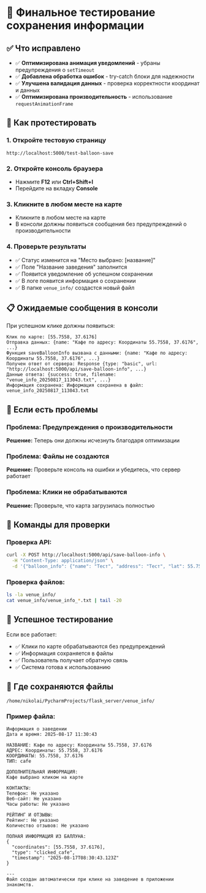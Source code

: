 # 🎯 Финальное тестирование сохранения информации

## ✅ Что исправлено

- ✅ **Оптимизирована анимация уведомлений** - убраны предупреждения о `setTimeout`
- ✅ **Добавлена обработка ошибок** - try-catch блоки для надежности
- ✅ **Улучшена валидация данных** - проверка корректности координат и данных
- ✅ **Оптимизирована производительность** - использование `requestAnimationFrame`

## 🧪 Как протестировать

### 1. Откройте тестовую страницу
```
http://localhost:5000/test-balloon-save
```

### 2. Откройте консоль браузера
- Нажмите **F12** или **Ctrl+Shift+I**
- Перейдите на вкладку **Console**

### 3. Кликните в любом месте на карте
- Кликните в любом месте на карте
- В консоли должны появиться сообщения без предупреждений о производительности

### 4. Проверьте результаты
- ✅ Статус изменится на "Место выбрано: [название]"
- ✅ Поле "Название заведения" заполнится
- ✅ Появится уведомление об успешном сохранении
- ✅ В логе появится информация о сохранении
- ✅ В папке `venue_info/` создастся новый файл

## 📋 Ожидаемые сообщения в консоли

При успешном клике должны появиться:
```
Клик по карте: [55.7558, 37.6176]
Отправка данных: {name: "Кафе по адресу: Координаты 55.7558, 37.6176", ...}
Функция saveBalloonInfo вызвана с данными: {name: "Кафе по адресу: Координаты 55.7558, 37.6176", ...}
Получен ответ от сервера: Response {type: "basic", url: "http://localhost:5000/api/save-balloon-info", ...}
Данные ответа: {success: true, filename: "venue_info_20250817_113043.txt", ...}
Информация сохранена: Информация сохранена в файл: venue_info_20250817_113043.txt
```

## 🚨 Если есть проблемы

### Проблема: Предупреждения о производительности
**Решение:** Теперь они должны исчезнуть благодаря оптимизации

### Проблема: Файлы не создаются
**Решение:** Проверьте консоль на ошибки и убедитесь, что сервер работает

### Проблема: Клики не обрабатываются
**Решение:** Проверьте, что карта загрузилась полностью

## 🔧 Команды для проверки

### Проверка API:
```bash
curl -X POST http://localhost:5000/api/save-balloon-info \
  -H "Content-Type: application/json" \
  -d '{"balloon_info": {"name": "Тест", "address": "Тест", "lat": 55.7558, "lng": 37.6176}}'
```

### Проверка файлов:
```bash
ls -la venue_info/
cat venue_info/venue_info_*.txt | tail -20
```

## 🎉 Успешное тестирование

Если все работает:
- ✅ Клики по карте обрабатываются без предупреждений
- ✅ Информация сохраняется в файлы
- ✅ Пользователь получает обратную связь
- ✅ Система готова к использованию

## 📁 Где сохраняются файлы

```
/home/nikolai/PycharmProjects/flask_server/venue_info/
```

### Пример файла:
```
Информация о заведении
Дата и время: 2025-08-17 11:30:43

НАЗВАНИЕ: Кафе по адресу: Координаты 55.7558, 37.6176
АДРЕС: Координаты: 55.7558, 37.6176
КООРДИНАТЫ: 55.7558, 37.6176
ТИП: cafe

ДОПОЛНИТЕЛЬНАЯ ИНФОРМАЦИЯ:
Кафе выбрано кликом на карте

КОНТАКТЫ:
Телефон: Не указано
Веб-сайт: Не указано
Часы работы: Не указано

РЕЙТИНГ И ОТЗЫВЫ:
Рейтинг: Не указано
Количество отзывов: Не указано

ПОЛНАЯ ИНФОРМАЦИЯ ИЗ БАЛЛУНА:
{
  "coordinates": [55.7558, 37.6176],
  "type": "clicked_cafe",
  "timestamp": "2025-08-17T08:30:43.123Z"
}

---
Файл создан автоматически при клике на заведение в приложении знакомств.
``` 
